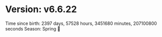 # Version: v6.6.22
Time since birth: 2397 days, 57528 hours, 3451680 minutes, 207100800 seconds
Season: Spring 🌸
